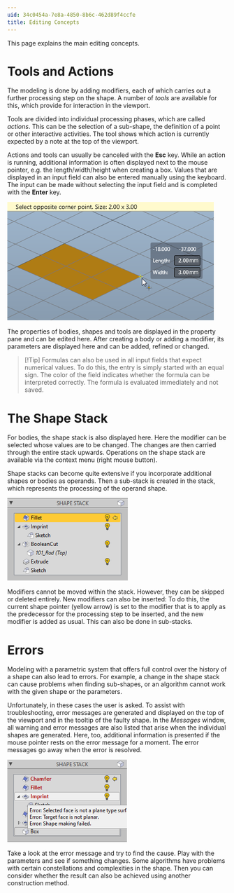 ```yaml
---
uid: 34c0454a-7e8a-4850-8b6c-462d89f4ccfe
title: Editing Concepts
---
```

This page explains the main editing concepts.

# Tools and Actions

The modeling is done by adding modifiers, each of which carries out a further processing step on the shape. A number of _tools_ are available for this, which provide for interaction in the viewport. 

Tools are divided into individual processing phases, which are called _actions_. This can be the selection of a sub-shape, the definition of a point or other interactive activities. The tool shows which action is currently expected by a note at the top of the viewport.

Actions and tools can usually be canceled with the __Esc__ key. While an action is running, additional information is often displayed next to the mouse pointer, e.g. the length/width/height when creating a box. Values that are displayed in an input field can also be entered manually using the keyboard. The input can be made without selecting the input field and is completed with the __Enter__ key.

![_Create Box_-Tool allowing manual entry of length and width](EditingBoxTool.png)

The properties of bodies, shapes and tools are displayed in the property pane and can be edited here. After creating a body or adding a modifier, its parameters are displayed here and can be added, refined or changed.

> [!Tip] Formulas can also be used in all input fields that expect numerical values. To do this, the entry is simply started with an equal sign. The color of the field indicates whether the formula can be interpreted correctly. The formula is evaluated immediately and not saved.

# The Shape Stack

For bodies, the shape stack is also displayed here. Here the modifier can be selected whose values are to be changed. The changes are then carried through the entire stack upwards. Operations on the shape stack are available via the context menu (right mouse button).

Shape stacks can become quite extensive if you incorporate additional shapes or bodies as operands. Then a sub-stack is created in the stack, which represents the processing of the operand shape.

![Shape stack with a foreign body](EditingShapeStack.png)

Modifiers cannot be moved within the stack. However, they can be skipped or deleted entirely. New modifiers can also be inserted: To do this, the current shape pointer (yellow arrow) is set to the modifier that is to apply as the predecessor for the processing step to be inserted, and the new modifier is added as usual. This can also be done in sub-stacks.

# Errors

Modeling with a parametric system that offers full control over the history of a shape can also lead to errors. For example, a change in the shape stack can cause problems when finding sub-shapes, or an algorithm cannot work with the given shape or the parameters.

Unfortunately, in these cases the user is asked. To assist with troubleshooting, error messages are generated and displayed on the top of the viewport and in the tooltip of the faulty shape. In the _Messages_ window, all warning and error messages are also listed that arise when the individual shapes are generated. Here, too, additional information is presented if the mouse pointer rests on the error message for a moment. The error messages go away when the error is resolved.

![Error display in shape stack](EditingError.png)

Take a look at the error message and try to find the cause. Play with the parameters and see if something changes. Some algorithms have problems with certain constellations and complexities in the shape. Then you can consider whether the result can also be achieved using another construction method.
